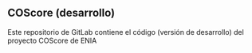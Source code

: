 ## COScore (desarrollo)

Este repositorio de GitLab contiene el código (versión de desarrollo) del proyecto COScore de ENIA